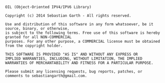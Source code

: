 	OIL (Object-Oriented IPV4/IPV6 Library)
	
	Copyright (c) 2014 Sebastian Garth - All rights reserved. 
	
	Use and distribution of this software in any form whatsoever, be it source, binary, or otherwise, 
	is subject to the following terms. Free use of this software is hereby granted for all NON-COMMERCIAL 
	purposes. For any other purpose, a COMMERCIAL license must be obtained from the copyright holder.	
	
	THIS SOFTWARE IS PROVIDED "AS IS" AND WITHOUT ANY EXPRESS OR 
	IMPLIED WARRANTIES, INCLUDING, WITHOUT LIMITATION, THE IMPLIED 
	WARRANTIES OF MERCHANTABILITY AND FITNESS FOR A PARTICULAR PURPOSE.
	
	Please submit any licensing requests, bug reports, patches, or comments to sebastiangarth@gmail.com.
